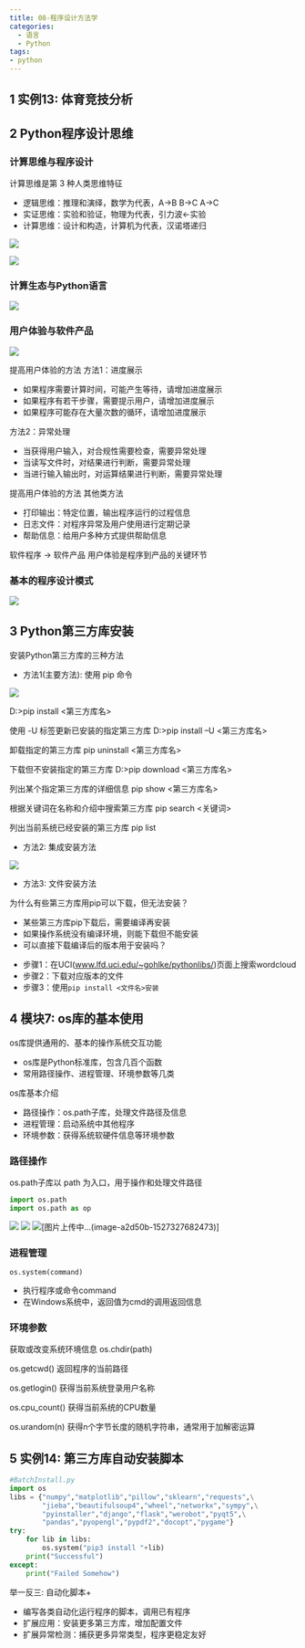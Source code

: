 ```yaml
---
title: 08-程序设计方法学
categories:
  - 语言
  - Python
tags:
- python
---
```


## 1 实例13: 体育竞技分析

## 2 Python程序设计思维

### 计算思维与程序设计

计算思维是第 3 种人类思维特征

- 逻辑思维：推理和演绎，数学为代表，A->B B->C A->C
- 实证思维：实验和验证，物理为代表，引力波<-实验
- 计算思维：设计和构造，计算机为代表，汉诺塔递归

![](https://upload-images.jianshu.io/upload_images/1662509-07f84834c9312d1f.png?imageMogr2/auto-orient/strip%7CimageView2/2/w/1240)

![](https://upload-images.jianshu.io/upload_images/1662509-b62a558edda9769a.png?imageMogr2/auto-orient/strip%7CimageView2/2/w/1240)

###  计算生态与Python语言

![](https://upload-images.jianshu.io/upload_images/1662509-da71e9896f4e412f.png?imageMogr2/auto-orient/strip%7CimageView2/2/w/1240)

### 用户体验与软件产品

![](https://upload-images.jianshu.io/upload_images/1662509-c629c7d4945518ca.png?imageMogr2/auto-orient/strip%7CimageView2/2/w/1240)

提高用户体验的方法
方法1：进度展示

- 如果程序需要计算时间，可能产生等待，请增加进度展示
- 如果程序有若干步骤，需要提示用户，请增加进度展示
- 如果程序可能存在大量次数的循环，请增加进度展示

方法2：异常处理

- 当获得用户输入，对合规性需要检查，需要异常处理
- 当读写文件时，对结果进行判断，需要异常处理
- 当进行输入输出时，对运算结果进行判断，需要异常处理

提高用户体验的方法
其他类方法

- 打印输出：特定位置，输出程序运行的过程信息
- 日志文件：对程序异常及用户使用进行定期记录
- 帮助信息：给用户多种方式提供帮助信息

软件程序 -> 软件产品
用户体验是程序到产品的关键环节

### 基本的程序设计模式

![](https://upload-images.jianshu.io/upload_images/1662509-a66d0e30c5e9a691.png?imageMogr2/auto-orient/strip%7CimageView2/2/w/1240)

## 3 Python第三方库安装

安装Python第三方库的三种方法

- 方法1(主要方法): 使用 pip 命令

![](https://upload-images.jianshu.io/upload_images/1662509-dded9f69eec69fd4.png?imageMogr2/auto-orient/strip%7CimageView2/2/w/1240)

D:\>pip install <第三方库名>

使用 -U 标签更新已安装的指定第三方库
D:\>pip install –U <第三方库名>

卸载指定的第三方库
pip uninstall <第三方库名>

下载但不安装指定的第三方库
D:\>pip download <第三方库名>

列出某个指定第三方库的详细信息
pip show <第三方库名>

根据关键词在名称和介绍中搜索第三方库
pip search <关键词>

列出当前系统已经安装的第三方库
pip list

- 方法2: 集成安装方法

![](https://upload-images.jianshu.io/upload_images/1662509-b31bdaf444c35b81.png?imageMogr2/auto-orient/strip%7CimageView2/2/w/1240)

- 方法3: 文件安装方法

为什么有些第三方库用pip可以下载，但无法安装？
- 某些第三方库pip下载后，需要编译再安装
- 如果操作系统没有编译环境，则能下载但不能安装
- 可以直接下载编译后的版本用于安装吗？

* 步骤1：在UCI(www.lfd.uci.edu/~gohlke/pythonlibs/)页面上搜索wordcloud
* 步骤2：下载对应版本的文件
* 步骤3：使用`pip install <文件名>安装`

## 4 模块7: os库的基本使用

os库提供通用的、基本的操作系统交互功能
- os库是Python标准库，包含几百个函数
- 常用路径操作、进程管理、环境参数等几类

os库基本介绍
- 路径操作：os.path子库，处理文件路径及信息
- 进程管理：启动系统中其他程序
- 环境参数：获得系统软硬件信息等环境参数

### 路径操作

os.path子库以 path 为入口，用于操作和处理文件路径

```python
import os.path
import os.path as op
```

![](https://upload-images.jianshu.io/upload_images/1662509-d3aafd3ed2a1e3d4.png?imageMogr2/auto-orient/strip%7CimageView2/2/w/1240)
![](https://upload-images.jianshu.io/upload_images/1662509-3393abacdcffdc21.png?imageMogr2/auto-orient/strip%7CimageView2/2/w/1240)
![[图片上传中...(image-a2d50b-1527327682473)]
](https://upload-images.jianshu.io/upload_images/1662509-89b90893f54678b3.png?imageMogr2/auto-orient/strip%7CimageView2/2/w/1240)

### 进程管理

`os.system(command)`

- 执行程序或命令command
- 在Windows系统中，返回值为cmd的调用返回信息

### 环境参数

获取或改变系统环境信息
os.chdir(path)

os.getcwd()
返回程序的当前路径

os.getlogin()
获得当前系统登录用户名称

os.cpu_count()
获得当前系统的CPU数量

os.urandom(n)
获得n个字节长度的随机字符串，通常用于加解密运算

## 5 实例14: 第三方库自动安装脚本

```python
#BatchInstall.py
import os
libs = {"numpy","matplotlib","pillow","sklearn","requests",\
        "jieba","beautifulsoup4","wheel","networkx","sympy",\
        "pyinstaller","django","flask","werobot","pyqt5",\
        "pandas","pyopengl","pypdf2","docopt","pygame"}
try:
    for lib in libs:
        os.system("pip3 install "+lib)
    print("Successful")
except:
    print("Failed Somehow")
```

举一反三: 自动化脚本+

- 编写各类自动化运行程序的脚本，调用已有程序
- 扩展应用：安装更多第三方库，增加配置文件
- 扩展异常检测：捕获更多异常类型，程序更稳定友好
